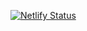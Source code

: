 [![Netlify Status](https://api.netlify.com/api/v1/badges/8a9b21ba-bc7b-4968-8ffb-7b70f68f1000/deploy-status)](https://app.netlify.com/sites/quizzical-aryabhata-29325d/deploys)

